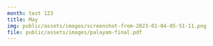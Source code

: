 ```yaml
---
month: test 123
title: May
img: public/assets/images/screenshot-from-2023-01-04-05-51-11.png
file: public/assets/images/palayam-final.pdf
---
```

